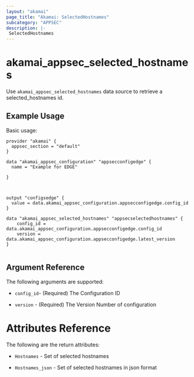 ```yaml
---
layout: "akamai"
page_title: "Akamai: SelectedHostnames"
subcategory: "APPSEC"
description: |-
 SelectedHostnames
---
```


# akamai_appsec_selected_hostnames

Use `akamai_appsec_selected_hostnames` data source to retrieve a selected_hostnames id.

## Example Usage

Basic usage:

```hcl
provider "akamai" {
  appsec_section = "default"
}

data "akamai_appsec_configuration" "appsecconfigedge" {
  name = "Example for EDGE"
  
}



output "configsedge" {
  value = data.akamai_appsec_configuration.appsecconfigedge.config_id
}

data "akamai_appsec_selected_hostnames" "appsecselectedhostnames" {
    config_id = data.akamai_appsec_configuration.appsecconfigedge.config_id
    version = data.akamai_appsec_configuration.appsecconfigedge.latest_version  
}


```

## Argument Reference

The following arguments are supported:

* `config_id`- (Required) The Configuration ID

* `version` - (Required) The Version Number of configuration

# Attributes Reference

The following are the return attributes:

* `Hostnames` - Set of selected hostnames

* `Hostnames_json` - Set of selected hostnames in json format

